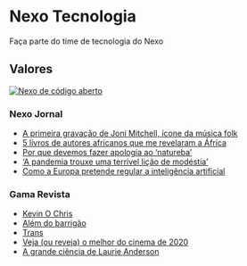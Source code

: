 # Nexo Tecnologia

Faça parte do time de tecnologia do Nexo


## Valores

[![Nexo de código aberto](https://i.ytimg.com/vi/rdpReYuxI5M/maxresdefault.jpg)](https://www.youtube.com/watch?v=rdpReYuxI5M&t=2s)

### Nexo Jornal

<!-- NEXO_LIST:START -->
- [A primeira gravação de Joni Mitchell, ícone da música folk](https://www.nexojornal.com.br/expresso/2021/04/24/A-primeira-grava%C3%A7%C3%A3o-de-Joni-Mitchell-%C3%ADcone-da-m%C3%BAsica-folk)
- [5 livros de autores africanos que me revelaram a África](https://www.nexojornal.com.br/estante/favoritos/2021/5-livros-de-autores-africanos-que-me-revelaram-a-%C3%81frica)
- [Por que devemos fazer apologia ao ‘natureba’](https://www.nexojornal.com.br/ensaio/2021/Por-que-devemos-fazer-apologia-ao-%E2%80%98natureba%E2%80%99)
- [‘A pandemia trouxe uma terrível lição de modéstia’](https://www.nexojornal.com.br/entrevista/2021/04/24/%E2%80%98A-pandemia-trouxe-uma-terr%C3%ADvel-li%C3%A7%C3%A3o-de-mod%C3%A9stia%E2%80%99)
- [Como a Europa pretende regular a inteligência artificial](https://www.nexojornal.com.br/expresso/2021/04/24/Como-a-Europa-pretende-regular-a-intelig%C3%AAncia-artificial)
<!-- NEXO_LIST:END -->

### Gama Revista

<!-- GAMA_LIST:START -->
- [Kevin O Chris](http://gamarevista.uol.com.br/pessoas/questionario-proust/kevin-o-chris/)
- [Além do barrigão](http://gamarevista.uol.com.br/estilo-de-vida/saude/alem-do-barrigao/)
- [Trans](http://gamarevista.uol.com.br/cultura/trecho-de-livro/trans/)
- [Veja (ou reveja) o melhor do cinema de 2020](http://gamarevista.uol.com.br/achamos-que-vale/assistir/veja-ou-reveja-o-melhor-do-cinema-de-2020/)
- [A grande ciência de Laurie Anderson](http://gamarevista.uol.com.br/achamos-que-vale/ouvir/a-grande-ciencia-de-laurie-anderson/)
<!-- GAMA_LIST:END -->

